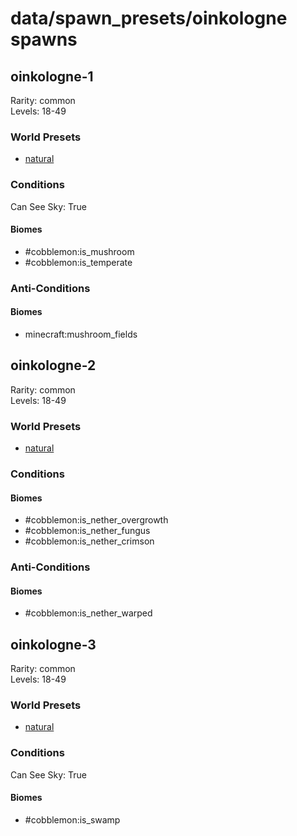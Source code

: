 # data/spawn_presets/oinkologne spawns  
  
## oinkologne-1  
Rarity: common  
Levels: 18-49  
  
### World Presets  
* [natural](/data/world_presets/natural.md)  
  
### Conditions  
Can See Sky: True  
  
#### Biomes  
  * #cobblemon:is_mushroom
  * #cobblemon:is_temperate
  
  
### Anti-Conditions  
  
#### Biomes  
  * minecraft:mushroom_fields
  
  
## oinkologne-2  
Rarity: common  
Levels: 18-49  
  
### World Presets  
* [natural](/data/world_presets/natural.md)  
  
### Conditions  
  
#### Biomes  
  * #cobblemon:is_nether_overgrowth
  * #cobblemon:is_nether_fungus
  * #cobblemon:is_nether_crimson
  
  
### Anti-Conditions  
  
#### Biomes  
  * #cobblemon:is_nether_warped
  
  
## oinkologne-3  
Rarity: common  
Levels: 18-49  
  
### World Presets  
* [natural](/data/world_presets/natural.md)  
  
### Conditions  
Can See Sky: True  
  
#### Biomes  
  * #cobblemon:is_swamp
  
